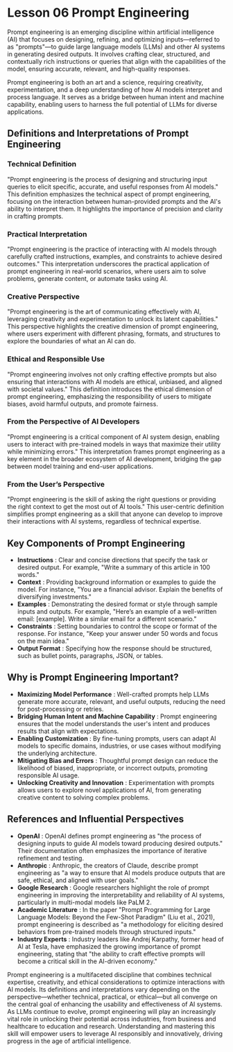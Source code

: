 # Lesson 06 Prompt Engineering
Prompt engineering is an emerging discipline within artificial intelligence (AI) that focuses on designing, refining, and optimizing inputs—referred to as "prompts"—to guide large language models (LLMs) and other AI systems in generating desired outputs. It involves crafting clear, structured, and contextually rich instructions or queries that align with the capabilities of the model, ensuring accurate, relevant, and high-quality responses.

Prompt engineering is both an art and a science, requiring creativity, experimentation, and a deep understanding of how AI models interpret and process language. It serves as a bridge between human intent and machine capability, enabling users to harness the full potential of LLMs for diverse applications.

## Definitions and Interpretations of Prompt Engineering
### Technical Definition 
"Prompt engineering is the process of designing and structuring input queries to elicit specific, accurate, and useful responses from AI models."
This definition emphasizes the technical aspect of prompt engineering, focusing on the interaction between human-provided prompts and the AI's ability to interpret them. It highlights the importance of precision and clarity in crafting prompts.

### Practical Interpretation 
"Prompt engineering is the practice of interacting with AI models through carefully crafted instructions, examples, and constraints to achieve desired outcomes."
This interpretation underscores the practical application of prompt engineering in real-world scenarios, where users aim to solve problems, generate content, or automate tasks using AI.

### Creative Perspective 
"Prompt engineering is the art of communicating effectively with AI, leveraging creativity and experimentation to unlock its latent capabilities."
This perspective highlights the creative dimension of prompt engineering, where users experiment with different phrasing, formats, and structures to explore the boundaries of what an AI can do.

### Ethical and Responsible Use 
"Prompt engineering involves not only crafting effective prompts but also ensuring that interactions with AI models are ethical, unbiased, and aligned with societal values."
This definition introduces the ethical dimension of prompt engineering, emphasizing the responsibility of users to mitigate biases, avoid harmful outputs, and promote fairness.

### From the Perspective of AI Developers 
"Prompt engineering is a critical component of AI system design, enabling users to interact with pre-trained models in ways that maximize their utility while minimizing errors."
This interpretation frames prompt engineering as a key element in the broader ecosystem of AI development, bridging the gap between model training and end-user applications.

### From the User’s Perspective 
"Prompt engineering is the skill of asking the right questions or providing the right context to get the most out of AI tools."
This user-centric definition simplifies prompt engineering as a skill that anyone can develop to improve their interactions with AI systems, regardless of technical expertise.

## Key Components of Prompt Engineering
- **Instructions** : Clear and concise directions that specify the task or desired output. For example, "Write a summary of this article in 100 words."
- **Context** : Providing background information or examples to guide the model. For instance, "You are a financial advisor. Explain the benefits of diversifying investments."
- **Examples** : Demonstrating the desired format or style through sample inputs and outputs. For example, "Here’s an example of a well-written email: [example]. Write a similar email for a different scenario."
- **Constraints** : Setting boundaries to control the scope or format of the response. For instance, "Keep your answer under 50 words and focus on the main idea."
- **Output Format** : Specifying how the response should be structured, such as bullet points, paragraphs, JSON, or tables.

## Why is Prompt Engineering Important?
- **Maximizing Model Performance** : Well-crafted prompts help LLMs generate more accurate, relevant, and useful outputs, reducing the need for post-processing or retries.
- **Bridging Human Intent and Machine Capability** : Prompt engineering ensures that the model understands the user's intent and produces results that align with expectations.
- **Enabling Customization** : By fine-tuning prompts, users can adapt AI models to specific domains, industries, or use cases without modifying the underlying architecture.
- **Mitigating Bias and Errors** : Thoughtful prompt design can reduce the likelihood of biased, inappropriate, or incorrect outputs, promoting responsible AI usage.
- **Unlocking Creativity and Innovation** : Experimentation with prompts allows users to explore novel applications of AI, from generating creative content to solving complex problems.

## References and Influential Perspectives
- **OpenAI** : OpenAI defines prompt engineering as "the process of designing inputs to guide AI models toward producing desired outputs." Their documentation often emphasizes the importance of iterative refinement and testing.
- **Anthropic** : Anthropic, the creators of Claude, describe prompt engineering as "a way to ensure that AI models produce outputs that are safe, ethical, and aligned with user goals."
- **Google Research** : Google researchers highlight the role of prompt engineering in improving the interpretability and reliability of AI systems, particularly in multi-modal models like PaLM 2.
- **Academic Literature** : In the paper "Prompt Programming for Large Language Models: Beyond the Few-Shot Paradigm" (Liu et al., 2021), prompt engineering is described as "a methodology for eliciting desired behaviors from pre-trained models through structured inputs."
- **Industry Experts** : Industry leaders like Andrej Karpathy, former head of AI at Tesla, have emphasized the growing importance of prompt engineering, stating that "the ability to craft effective prompts will become a critical skill in the AI-driven economy."

Prompt engineering is a multifaceted discipline that combines technical expertise, creativity, and ethical considerations to optimize interactions with AI models. Its definitions and interpretations vary depending on the perspective—whether technical, practical, or ethical—but all converge on the central goal of enhancing the usability and effectiveness of AI systems. As LLMs continue to evolve, prompt engineering will play an increasingly vital role in unlocking their potential across industries, from business and healthcare to education and research. Understanding and mastering this skill will empower users to leverage AI responsibly and innovatively, driving progress in the age of artificial intelligence.
